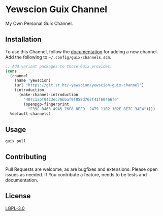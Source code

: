 # Yewscion Guix Channel

My Own Personal Guix Channel.

## Installation

To use this Channel, follow the [documentation][b] for adding a new
channel. Add the following to `~/.config/guix/channels.scm`.

```scheme
;; Add variant packages to those Guix provides.
(cons
  (channel
    (name 'yewscion)
    (url "https://git.sr.ht/~yewscion/yewscion-guix-channel")
    (introduction
      (make-channel-introduction
        "407c1abf0423ec76bbaf9f058d762f41f60466fe"
        (openpgp-fingerprint
          "F39C D463 49A5 76F8 8EF9  2479 1102 102E BE7C 3AE4"))))
  %default-channels)
```

## Usage

```bash
guix pull
```

## Contributing

Pull Requests are welcome, as are bugfixes and extensions. Please open
issues as needed. If You contribute a feature, needs to be tests and
documentation.

## License

[LGPL-3.0][c]

[a]: https://common-lisp.net/project/asdf/asdf.html#Configuring-ASDF-to-find-your-systems

[b]: https://guix.gnu.org/manual/en/html_node/Specifying-Additional-Channels.html

[c]: https://choosealicense.com/licenses/lgpl-3.0/

